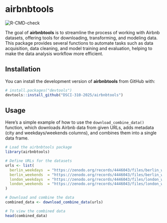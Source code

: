 
<!-- README.md is generated from README.Rmd. Please edit that file -->

# airbnbtools

![R-CMD-check](https://github.com/DSCI-310-2025/airbnbtools/actions/workflows/R-CMD-check.yaml/badge.svg)

<!-- badges: start -->

<!-- badges: end -->

The goal of **airbnbtools** is to streamline the process of working with
Airbnb datasets, offering tools for downloading, transforming, and
modeling data. This package provides several functions to automate tasks
such as data acquisition, data cleaning, and model training and
evaluation, helping to make the data analysis workflow more efficient.

## Installation

You can install the development version of **airbnbtools** from GitHub
with:

``` r
# install.packages("devtools")
devtools::install_github("DSCI-310-2025/airbnbtools")
```

## Usage

Here’s a simple example of how to use the `download_combine_data()`
function, which downloads Airbnb data from given URLs, adds metadata
(city and weekdays/weekends columns), and combines them into a single
data frame.

``` r
# Load the airbnbtools package
library(airbnbtools)

# Define URLs for the datasets
urls <- list(
  berlin_weekdays  = "https://zenodo.org/records/4446043/files/berlin_weekdays.csv",
  berlin_weekends  = "https://zenodo.org/records/4446043/files/berlin_weekends.csv",
  london_weekdays  = "https://zenodo.org/records/4446043/files/london_weekdays.csv",
  london_weekends  = "https://zenodo.org/records/4446043/files/london_weekends.csv"
)

# Download and combine the data
combined_data <- download_combine_data(urls)

# To view the combined data
head(combined_data)
```
